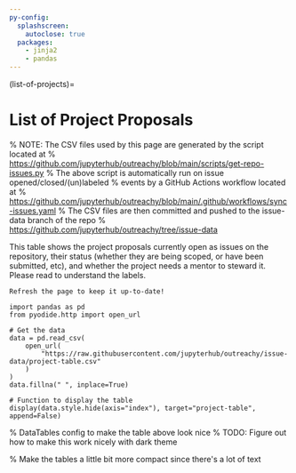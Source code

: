 ```yaml
---
py-config:
  splashscreen:
    autoclose: true
  packages:
    - jinja2
    - pandas
---
```


(list-of-projects)=

# List of Project Proposals

% NOTE: The CSV files used by this page are generated by the script located at
% https://github.com/jupyterhub/outreachy/blob/main/scripts/get-repo-issues.py
% The above script is automatically run on issue opened/closed/(un)labeled
% events by a GitHub Actions workflow located at
% https://github.com/jupyterhub/outreachy/blob/main/.github/workflows/sync-issues.yaml
% The CSV files are then committed and pushed to the issue-data branch of the repo
% https://github.com/jupyterhub/outreachy/tree/issue-data

This table shows the project proposals currently open as issues on the repository,
their status (whether they are being scoped, or have been submitted, etc), and
whether the project needs a mentor to steward it. Please read
[](proposing-projects:labels) to understand the labels.

```{tip}
Refresh the page to keep it up-to-date!
```

```{py-script}
import pandas as pd
from pyodide.http import open_url

# Get the data
data = pd.read_csv(
    open_url(
        "https://raw.githubusercontent.com/jupyterhub/outreachy/issue-data/project-table.csv"
    )
)
data.fillna(" ", inplace=True)

# Function to display the table
display(data.style.hide(axis="index"), target="project-table", append=False)
```

<div id="project-table" class="full-width project-table"></div>

% DataTables config to make the table above look nice
% TODO: Figure out how to make this work nicely with dark theme

<link rel="stylesheet"
      href="https://cdn.datatables.net/1.10.24/css/jquery.dataTables.min.css">
<script type="text/javascript"
        src="https://cdn.datatables.net/1.10.24/js/jquery.dataTables.min.js"></script>

<script>
$(document).ready( function () {
    $('.project-table table').DataTable( {
        "order": [[ 0, "template" ]],
        "pageLength": 25
    });
} );
</script>

% Make the tables a little bit more compact since there's a lot of text

<style>
    table {
        font-size: 1em;
    }

    table th, table td {
        padding: 100;
    }
</style>
